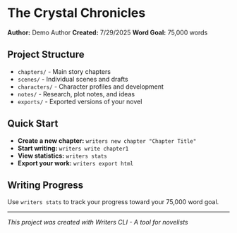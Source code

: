 # The Crystal Chronicles

**Author:** Demo Author
**Created:** 7/29/2025
**Word Goal:** 75,000 words

## Project Structure

- `chapters/` - Main story chapters
- `scenes/` - Individual scenes and drafts
- `characters/` - Character profiles and development
- `notes/` - Research, plot notes, and ideas
- `exports/` - Exported versions of your novel

## Quick Start

- **Create a new chapter:** `writers new chapter "Chapter Title"`
- **Start writing:** `writers write chapter1`
- **View statistics:** `writers stats`
- **Export your work:** `writers export html`

## Writing Progress

Use `writers stats` to track your progress toward your 75,000 word goal.

---

*This project was created with Writers CLI - A tool for novelists*
